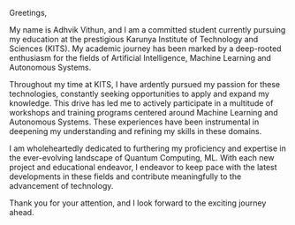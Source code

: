 Greetings,

My name is Adhvik Vithun, and I am a committed student currently pursuing my education at the prestigious Karunya Institute of Technology and Sciences (KITS). My academic journey has been marked by a deep-rooted enthusiasm for the fields of Artificial Intelligence, Machine Learning and Autonomous Systems.

Throughout my time at KITS, I have ardently pursued my passion for these technologies, constantly seeking opportunities to apply and expand my knowledge. This drive has led me to actively participate in a multitude of workshops and training programs centered around Machine Learning and Autonomous Systems. These experiences have been instrumental in deepening my understanding and refining my skills in these domains.

I am wholeheartedly dedicated to furthering my proficiency and expertise in the ever-evolving landscape of Quantum Computing, ML. With each new project and educational endeavor, I endeavor to keep pace with the latest developments in these fields and contribute meaningfully to the advancement of technology.

Thank you for your attention, and I look forward to the exciting journey ahead.
